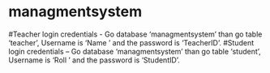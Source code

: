 # managmentsystem

#Teacher login credentials - Go database ‘managmentsystem’ than go table ‘teacher’, Username is ‘Name ’ and the password is ‘TeacherID’.
#Student login credentials – Go database ‘managmentsystem’ than go table ‘student’,  Username is ‘Roll ’ and the password is ‘StudentID’.
